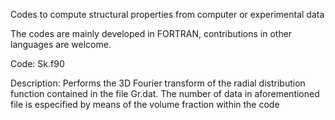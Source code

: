 Codes to compute structural properties from computer or experimental data

The codes are mainly developed in FORTRAN, contributions in other languages are welcome.


Code: Sk.f90

Description: Performs the 3D Fourier transform of the radial distribution
function contained in the file Gr.dat. The number of data in aforementioned 
file is especified by means of the volume fraction within the code
